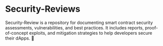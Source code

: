 # Security-Reviews
Security-Review is a repository for documenting smart contract security assessments, vulnerabilities, and best practices. It includes reports, proof-of-concept exploits, and mitigation strategies to help developers secure their dApps. 🚀

